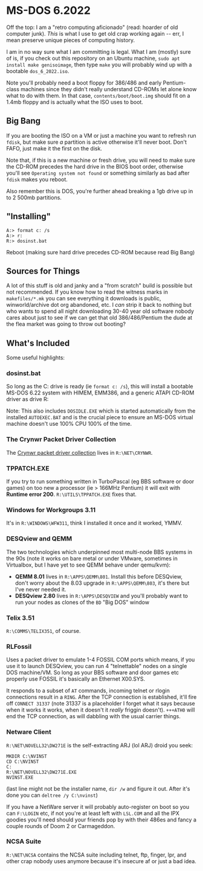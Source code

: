# MS-DOS 6.2022

Off the top: I am a "retro computing aficionado" (read: hoarder of old computer junk). _This_ is what I use to get old crap working again -- err, I mean preserve unique pieces of computing history.

I am in no way sure what I am committing is legal. What I am (mostly) sure of is, if you check out this repository on an Ubuntu machine, `sudo apt install make genisoimage`, then type `make` you will probably wind up with a bootable `dos_6_2022.iso`.

Note you'll probably need a boot floppy for 386/486 and early Pentium-class machines since they didn't really understand CD-ROMs let alone know what to do with them. In that case, `contents/boot/boot.img` should fit on a 1.4mb floppy and is actually what the ISO uses to boot.

## Big Bang
If you are booting the ISO on a VM or just a machine you want to refresh run `fdisk`, but make sure _a_ partition is active otherwise it'll never boot. Don't FAFO, just make it the first on the disk.

Note that, if this is a new machine or fresh drive, you will need to make sure the CD-ROM precedes the hard drive in the BIOS boot order, otherwise you'll see `Operating system not found` or something similarly as bad after `fdisk` makes you reboot.

Also remember this is DOS, you're further ahead breaking a 1gb drive up in to 2 500mb partitions.

## "Installing"
```
A:> format c: /s
A:> r:
R:> dosinst.bat
```
Reboot (making sure hard drive precedes CD-ROM because read Big Bang)

## Sources for Things
A lot of this stuff is old and janky and a "from scratch" build is possible but not recommended. If you know how to read the witness marks in `makefiles/*.mk` you can see everything it downloads is public, winworld/archive dot org abandoned, etc. I *can* strip it back to nothing but who wants to spend all night downloading 30-40 year old software nobody cares about just to see if we can get that old 386/486/Pentium the dude at the flea market was going to throw out booting?

## What's Included
Some useful highlights:

### dosinst.bat
So long as the C: drive is ready (ie `format c: /s`), this will install a bootable MS-DOS 6.22 system with HIMEM, EMM386, and a generic ATAPI CD-ROM driver as drive R:

Note: This also includes `DOSIDLE.EXE` which is started automatically from the installed `AUTOEXEC.BAT` and is the crucial piece to ensure an MS-DOS virtual machine doesn't use 100% CPU 100% of the time.

### The Crynwr Packet Driver Collection
The [Crynwr packet driver collection](http://crynwr.com/) lives in `R:\NET\CRYNWR`.

### TPPATCH.EXE
If you try to run something written in TurboPascal (eg BBS software or door games) on too new a processor (ie > 166MHz Pentium) it will exit with **Runtime error 200**. `R:\UTILS\TPPATCH.EXE` fixes that.

### Windows for Workgroups 3.11
It's in `R:\WINDOWS\WFW311`, think I installed it once and it worked, YMMV.

### DESQview and QEMM
The two technologies which underpinned most multi-node BBS systems in the 90s (note it works on bare metal or under VMware, sometimes in Virtualbox, but I have yet to see QEMM behave under qemu/kvm):
* **QEMM 8.01** lives in `R:\APPS\QEMM\801`. Install this before DESQview, don't worry about the 8.03 upgrade in `R:\APPS\QEMM\803`, it's there but I've never needed it.
* **DESQview 2.80** lives in `R:\APPS\DESQVIEW` and you'll probably want to run your nodes as clones of the `BD` "Big DOS" window

### Telix 3.51
`R:\COMMS\TELIX351`, of course.

### RLFossil
Uses a packet driver to emulate 1-4 FOSSIL COM ports which means, if you use it to launch DESQview, you can run 4 "telnettable" nodes on a single DOS machine/VM. So long as your BBS software and door games etc properly use FOSSIL it's basically an Ethernet X00.SYS.

It responds to a subset of `AT` commands, incoming telnet or rlogin connections result in a `RING`. After the TCP connection is established, it'll fire off `CONNECT 31337` (note 31337 is a placeholder I forget what it says because when it works it works, when it doesn't it _really_ friggin doesn't). `+++ATH0` will end the TCP connection, as will dabbling with the usual carrier things.

### Netware Client
`R:\NET\NOVELL32\DW271E` is the self-extracting ARJ (lol ARJ) droid you seek:
```
MKDIR C:\NVINST
CD C:\NVINST
C:
R:\NET\NOVELL32\DW271E.EXE
NVINST.EXE
```
(last line might not be the installer name, `dir /w` and figure it out. After it's done you can `deltree /y C:\nvinst`)

If you have a NetWare server it will probably auto-register on boot so you can `F:\LOGIN` etc, if not you're at least left with `LSL.COM` and all the IPX goodies you'll need should your friends pop by with their 486es and fancy a couple rounds of Doom 2 or Carmageddon.

### NCSA Suite
`R:\NET\NCSA` contains the NCSA suite including telnet, ftp, finger, lpr, and other crap nobody uses anymore because it's insecure af or just a bad idea.


